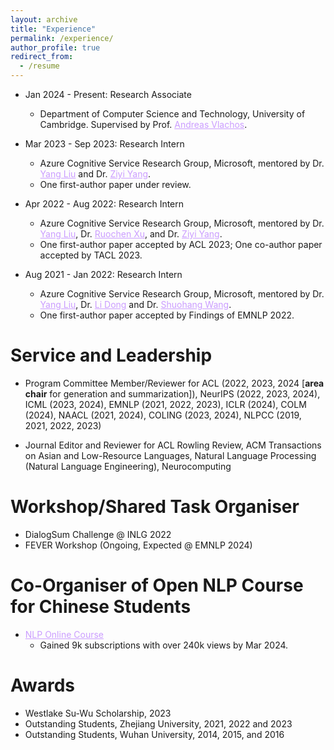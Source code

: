 ```yaml
---
layout: archive
title: "Experience"
permalink: /experience/
author_profile: true
redirect_from:
  - /resume
---
```


<!-- {% include base_path %}

Work Experience
====== -->
* Jan 2024 - Present: Research Associate
  * Department of Computer Science and Technology, University of Cambridge. Supervised by Prof. <a href="http://andreasvlachos.github.io" style="color: rgb(203, 157, 255);">Andreas Vlachos</a>.

* Mar 2023 - Sep 2023: Research Intern
  * Azure Cognitive Service Research Group, Microsoft, mentored by Dr. <a href="https://nlp-yang.github.io/" style="color: rgb(203, 157, 255);">Yang Liu</a> and Dr. <a href="https://ziyi-yang.github.io/" style="color: rgb(203, 157, 255);">Ziyi Yang</a>.
  * One first-author paper under review.

* Apr 2022 - Aug 2022: Research Intern
  * Azure Cognitive Service Research Group, Microsoft, mentored by Dr. <a href="https://nlp-yang.github.io/" style="color: rgb(203, 157, 255);">Yang Liu</a>, Dr. <a href="https://www.cs.cmu.edu/~ruochenx/" style="color: rgb(203, 157, 255);">Ruochen Xu</a>, and Dr. <a href="https://ziyi-yang.github.io/" style="color: rgb(203, 157, 255);">Ziyi Yang</a>.
  * One first-author paper accepted by ACL 2023; One co-author paper accepted by TACL 2023.

* Aug 2021 - Jan 2022: Research Intern
  * Azure Cognitive Service Research Group, Microsoft, mentored by Dr. <a href="https://nlp-yang.github.io/" style="color: rgb(203, 157, 255);">Yang Liu</a>, Dr. <a href="http://dong.li" style="color: rgb(203, 157, 255);">Li Dong</a> and Dr. <a href="https://sites.google.com/site/shuohangsite/" style="color: rgb(203, 157, 255);">Shuohang Wang</a>.
  * One first-author paper accepted by Findings of EMNLP 2022.

Service and Leadership
======
* Program Committee Member/Reviewer for ACL (2022, 2023, 2024 [<b>area chair</b> for generation and summarization]), NeurIPS (2022, 2023, 2024), ICML (2023, 2024), EMNLP (2021, 2022, 2023), ICLR (2024), COLM (2024), NAACL (2021, 2024), COLING (2023, 2024), NLPCC (2019, 2021, 2022, 2023)

* Journal Editor and Reviewer for ACL Rowling Review, ACM Transactions on Asian and Low-Resource Languages, Natural Language Processing (Natural Language Engineering), Neurocomputing

Workshop/Shared Task Organiser
======
* DialogSum Challenge @ INLG 2022
* FEVER Workshop (Ongoing, Expected @ EMNLP 2024)

Co-Organiser of Open NLP Course for Chinese Students
======
* <a href="https://space.bilibili.com/639900532?spm_id_from=333.337.0.0" style="color: rgb(203, 157, 255);">NLP Online Course</a>
  * Gained 9k subscriptions with over 240k views by Mar 2024.


Awards
======
* Westlake Su-Wu Scholarship, 2023
* Outstanding Students, Zhejiang University, 2021, 2022 and 2023
* Outstanding Students, Wuhan University, 2014, 2015, and 2016
